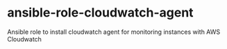 # ansible-role-cloudwatch-agent
Ansible role to install cloudwatch agent for monitoring instances with AWS Cloudwatch
